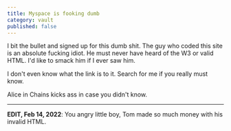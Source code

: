```yaml
---
title: Myspace is fooking dumb
category: vault
published: false
---
```


I bit the bullet and signed up for this dumb shit. The guy who coded this
site is an absolute fucking idiot. He must never have heard of the W3 or
valid HTML. I'd like to smack him if I ever saw him.

I don't even know what the link is to it. Search for me if you really must
know.

Alice in Chains kicks ass in case you didn't know.

---

**EDIT, Feb 14, 2022**: You angry little boy, Tom made so much money with his
invalid HTML.
